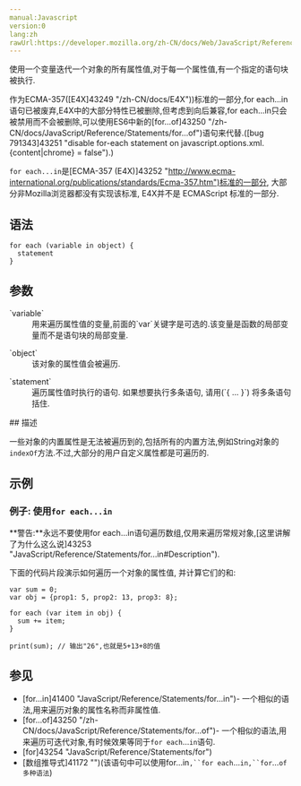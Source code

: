 ```yaml
---
manual:Javascript
version:0
lang:zh
rawUrl:https://developer.mozilla.org/zh-CN/docs/Web/JavaScript/Reference/Statements/for_each...in
---
```






使用一个变量迭代一个对象的所有属性值,对于每一个属性值,有一个指定的语句块被执行.



作为ECMA-357([E4X]43249 "/zh-CN/docs/E4X"))标准的一部分,for each...in语句已被废弃,E4X中的大部分特性已被删除,但考虑到向后兼容,for each...in只会被禁用而不会被删除,可以使用ES6中新的[for...of]43250 "/zh-CN/docs/JavaScript/Reference/Statements/for...of")语句来代替.([bug 791343]43251 "disable for-each statement on javascript.options.xml.{content|chrome} = false").)


`for each...in`是[ECMA-357 (E4X)]43252 "http://www.ecma-international.org/publications/standards/Ecma-357.htm")标准的一部分, 大部分非Mozilla浏览器都没有实现该标准, E4X并不是 ECMAScript 标准的一部分.


## 语法<a name="Syntax"></a>

```
for each (variable in object) {
  statement
}
```

## 参数<a name="Parameters"></a>
<dl><dt id=''>`variable`</dt><dd>用来遍历属性值的变量,前面的`var`关键字是可选的.该变量是函数的局部变量而不是语句块的局部变量.</dd></dl><dl><dt id=''>`object`</dt><dd>该对象的属性值会被遍历.</dd></dl><dl><dt id=''>`statement`</dt><dd>遍历属性值时执行的语句. 如果想要执行多条语句, 请用(`{ ... }`) 将多条语句括住.</dd></dl>
## 描述<a name="Description"></a>


一些对象的内置属性是无法被遍历到的,包括所有的内置方法,例如String对象的`indexOf`方法.不过,大部分的用户自定义属性都是可遍历的.


## 示例<a name="Examples"></a>

### 例子: 使用`for each...in`<a name="Example:_Using_for_each...in"></a>


**警告:**永远不要使用for each...in语句遍历数组,仅用来遍历常规对象,[这里讲解了为什么这么说]43253 "JavaScript/Reference/Statements/for...in#Description").



下面的代码片段演示如何遍历一个对象的属性值, 并计算它们的和:


```
var sum = 0;
var obj = {prop1: 5, prop2: 13, prop3: 8};

for each (var item in obj) {
  sum += item;
}

print(sum); // 输出"26",也就是5+13+8的值
```

## 参见<a name="See_also"></a>

* [for...in]41400 "JavaScript/Reference/Statements/for...in")- 一个相似的语法,用来遍历对象的属性名称而非属性值.
* [for...of]43250 "/zh-CN/docs/JavaScript/Reference/Statements/for...of")- 一个相似的语法,用来遍历可迭代对象,有时候效果等同于`for each`...`in`语句.
* [for]43254 "JavaScript/Reference/Statements/for")
* [数组推导式]41172 "")(该语句中可以使用for...in`,``for each`...`in,``for`...`of多种语法`)



